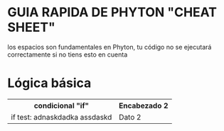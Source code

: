 <h1> GUIA RAPIDA DE PHYTON "CHEAT SHEET" </h1>
<P> los espacios son fundamentales en Phyton, tu código no se ejecutará correctamente si no tiens esto en cuenta </P>
<h1> Lógica básica </h1>

<table><tr><th>condicional "if"</th><th>Encabezado 2</th></tr><tr><td>if test:
adnaskdadka
assdaskd</td><td>Dato 2</td></tr></table>

